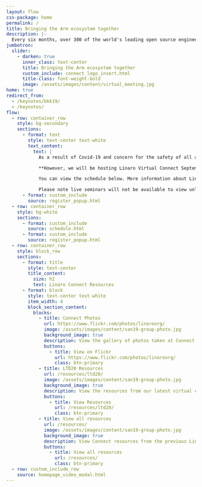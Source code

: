 ```yaml
---
layout: flow
css-package: home
permalink: /
title: Bringing the Arm ecosystem together
description: |-
  Every six months, over 300 of the world's leading open source engineers working on Arm get together for a full week of engineering sessions and hacking at Linaro Connect.
jumbotron:
  slider:
    - darken: true
      inner_class: text-center
      title: Bringing the Arm ecosystem together
      custom_include: connect_logo_insert.html
      title-class: font-weight-bold
      image: /assets/images/content/virtual_meeting.jpg
home: true
redirect_from:
  - /keynotes/bkk19/
  - /keynotes/
flow:
  - row: container_row
    style: bg-secondary
    sections:
      - format: text
        style: text-center text-white
        text_content:
          text: |
            As a result of Covid-19 and concern for the safety of all attendees, we have cancelled all Linaro Connect events scheduled for 2020.

            **However, we will be hosting Linaro Virtual Connect September 22-24, 2020 online. This event will be a 3 day series of technical keynotes, sessions and more.**

            You can view the schedule below. More information about Linaro is available at [linaro.org](https://www.linaro.org)

            Please note live seminars will not be available to view unless you register for this event, so please register today!.
      - format: custom_include
        source: register_popup.html
  - row: container_row
    style: bg-white
    sections:
      - format: custom_include
        source: schedule.html
      - format: custom_include
        source: register_popup.html
  - row: container_row
    style: block_row
    sections:
      - format: title
        style: text-center
        title_content:
          size: h2
          text: Linaro Connect Resources
      - format: block
        style: text-center text-white
        item_width: 4
        block_section_content:
          blocks:
            - title: Connect Photos
              url: https://www.flickr.com/photos/linaroorg/
              image: /assets/images/content/san19-group-photo.jpg
              background_image: true
              description: View the gallery of photos taken at Connect on Flickr.
              buttons:
                - title: View on Flickr
                  url: https://www.flickr.com/photos/linaroorg/
                  class: btn-primary
            - title: LTD20 Resources
              url: /resources/ltd20/
              image: /assets/images/content/san19-group-photo.jpg
              background_image: true
              description: View the resources from our latest virtual conference.
              buttons:
                - title: View Resources
                  url: /resources/ltd20/
                  class: btn-primary
            - title: View all resources
              url: /resources/
              image: /assets/images/content/san19-group-photo.jpg
              background_image: true
              description: View Connect resources from the previous Linaro Connect events.
              buttons:
                - title: View all resources
                  url: /resources/
                  class: btn-primary
  - row: custom_include_row
    source: homepage_video_modal.html
---
```

